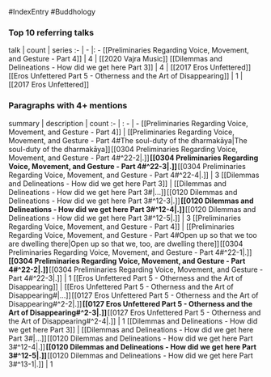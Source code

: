 #IndexEntry #Buddhology

### Top 10 referring talks
talk | count | series
:- | - |: -
[[Preliminaries Regarding Voice, Movement, and Gesture - Part 4]] | 4 | [[2020 Vajra Music]]
[[Dilemmas and Delineations - How did we get here Part 3]] | 4 | [[2017 Eros Unfettered]]
[[Eros Unfettered Part 5 - Otherness and the Art of Disappearing]] | 1 | [[2017 Eros Unfettered]]

### Paragraphs with 4+ mentions
summary | description | count
:- | : - | -
[[Preliminaries Regarding Voice, Movement, and Gesture - Part 4]] | [[Preliminaries Regarding Voice, Movement, and Gesture - Part 4#The soul-duty of the dharmakāya\|The soul-duty of the dharmakāya]] [[0304 Preliminaries Regarding Voice, Movement, and Gesture - Part 4#^22-2\|.]] **[[0304 Preliminaries Regarding Voice, Movement, and Gesture - Part 4#^22-3\|.]]** [[0304 Preliminaries Regarding Voice, Movement, and Gesture - Part 4#^22-4\|.]] | 3
[[Dilemmas and Delineations - How did we get here Part 3]] | [[Dilemmas and Delineations - How did we get here Part 3#\|...]] [[0120 Dilemmas and Delineations - How did we get here Part 3#^12-3\|.]] **[[0120 Dilemmas and Delineations - How did we get here Part 3#^12-4\|.]]** [[0120 Dilemmas and Delineations - How did we get here Part 3#^12-5\|.]] | 3
[[Preliminaries Regarding Voice, Movement, and Gesture - Part 4]] | [[Preliminaries Regarding Voice, Movement, and Gesture - Part 4#Open up so that we too are dwelling there\|Open up so that we, too, are dwelling there]] [[0304 Preliminaries Regarding Voice, Movement, and Gesture - Part 4#^22-1\|.]] **[[0304 Preliminaries Regarding Voice, Movement, and Gesture - Part 4#^22-2\|.]]** [[0304 Preliminaries Regarding Voice, Movement, and Gesture - Part 4#^22-3\|.]] | 1
[[Eros Unfettered Part 5 - Otherness and the Art of Disappearing]] | [[Eros Unfettered Part 5 - Otherness and the Art of Disappearing#\|...]] [[0127 Eros Unfettered Part 5 - Otherness and the Art of Disappearing#^2-2\|.]] **[[0127 Eros Unfettered Part 5 - Otherness and the Art of Disappearing#^2-3\|.]]** [[0127 Eros Unfettered Part 5 - Otherness and the Art of Disappearing#^2-4\|.]] | 1
[[Dilemmas and Delineations - How did we get here Part 3]] | [[Dilemmas and Delineations - How did we get here Part 3#\|...]] [[0120 Dilemmas and Delineations - How did we get here Part 3#^12-4\|.]] **[[0120 Dilemmas and Delineations - How did we get here Part 3#^12-5\|.]]** [[0120 Dilemmas and Delineations - How did we get here Part 3#^13-1\|.]] | 1

